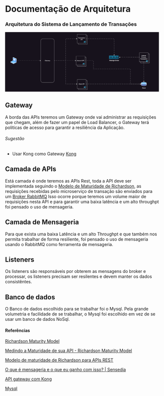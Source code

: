 # Documentação de Arquitetura

### Arquitetura do Sistema de Lançamento de Transações

![](./gift/initial-architecture-transaction-api.gif)

## Gateway

A borda das APIs teremos um Gateway onde vai administrar as requisições que chegam, além de fazer um papel de Load Balancer, o Gateway terá politicas de acesso para garantir a resiliência da Aplicação.



###### Sugestão

- Usar Kong como Gateway [Kong](https://konghq.com/)



## Camada de APIs

Está camada é onde teremos as APIs Rest, toda a API deve ser implementada seguindo o [Modelo de Maturidade de Richardson](https://martinfowler.com/articles/richardsonMaturityModel.html), as requisições recebidas pelo microserviço de transação são enviados para um [Broker RabbitMQ](https://www.rabbitmq.com/) Isso ocorre porque teremos um volume maior de requisições nesta API e para garantir uma baixa latência e um alto throughpt foi pensado o uso de mensageria.



## Camada de Mensageria

Para que exista uma baixa Latência e um alto Throughpt e que também nos permita trabalhar de forma resiliente, foi pensado o uso de mensageria usando o RabbitMQ como ferramenta de mensageria.



## Listeners

Os listeners são responsáveis por obterem as mensagens do broker e processar, os listeners precisam ser resilentes e devem manter os dados consistêntes.



## Banco de dados

O Banco de dados escolhido para se trabalhar foi o Mysql. Pela grande volumetria e facilidade de se trabalhar, o Mysql foi escolhido em vez de se usar um banco de dados NoSql.



#### Referências

[Richardson Maturity Model](https://martinfowler.com/articles/richardsonMaturityModel.html)

[Medindo a Maturidade de sua API - Richardson Maturity Model](https://www.brunobrito.net.br/richardson-maturity-model/)

[Modelo de maturidade de Richardson para APIs REST](https://rivaildojunior.medium.com/modelo-de-maturidade-de-richardson-para-apis-rest-8845f93b288)

[O que é mensageria e o que eu ganho com isso? | Sensedia](https://www.sensedia.com.br/post/o-que-e-mensageria-tudo-o-que-voce-precisa-saber)

[API gateway com Kong](https://medium.com/aurum-tech/api-gateway-com-kong-147817cd502)

[Mysql](https://www.mysql.com/)


